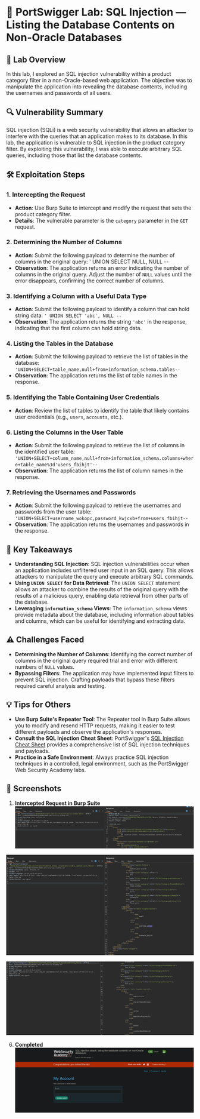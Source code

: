 # 🧪 PortSwigger Lab: SQL Injection — Listing the Database Contents on Non-Oracle Databases

## 🎯 Lab Overview

In this lab, I explored an SQL injection vulnerability within a product category filter in a non-Oracle-based web application. The objective was to manipulate the application into revealing the database contents, including the usernames and passwords of all users.

## 🔍 Vulnerability Summary

SQL injection (SQLi) is a web security vulnerability that allows an attacker to interfere with the queries that an application makes to its database. In this lab, the application is vulnerable to SQL injection in the product category filter. By exploiting this vulnerability, I was able to execute arbitrary SQL queries, including those that list the database contents.

## 🛠️ Exploitation Steps

### 1. Intercepting the Request

- **Action**: Use Burp Suite to intercept and modify the request that sets the product category filter.
- **Details**: The vulnerable parameter is the `category` parameter in the `GET` request.

### 2. Determining the Number of Columns

- **Action**: Submit the following payload to determine the number of columns in the original query:
' UNION SELECT NULL, NULL --
- **Observation**: The application returns an error indicating the number of columns in the original query. Adjust the number of `NULL` values until the error disappears, confirming the correct number of columns.

### 3. Identifying a Column with a Useful Data Type

- **Action**: Submit the following payload to identify a column that can hold string data:
   `' UNION SELECT 'abc', NULL --`
- **Observation**: The application returns the string `'abc'` in the response, indicating that the first column can hold string data.

### 4. Listing the Tables in the Database

- **Action**: Submit the following payload to retrieve the list of tables in the database:
  `'UNION+SELECT+table_name,null+from+information_schema.tables--`
- **Observation**: The application returns the list of table names in the response.

### 5. Identifying the Table Containing User Credentials

- **Action**: Review the list of tables to identify the table that likely contains user credentials (e.g., `users`, `accounts`, etc.).

### 6. Listing the Columns in the User Table

- **Action**: Submit the following payload to retrieve the list of columns in the identified user table:
   `'UNION+SELECT+column_name,null+from+information_schema.columns+where+table_name%3d'users_fbihjt'--`
- **Observation**: The application returns the list of column names in the response.

### 7. Retrieving the Usernames and Passwords

- **Action**: Submit the following payload to retrieve the usernames and passwords from the user table:
   `'UNION+SELECT+username_wokopc,password_kwjcxb+from+users_fbihjt--`
- **Observation**: The application returns the usernames and passwords in the response.

## 🧠 Key Takeaways

- **Understanding SQL Injection**: SQL injection vulnerabilities occur when an application includes unfiltered user input in an SQL query. This allows attackers to manipulate the query and execute arbitrary SQL commands.
- **Using `UNION SELECT` for Data Retrieval**: The `UNION SELECT` statement allows an attacker to combine the results of the original query with the results of a malicious query, enabling data retrieval from other parts of the database.
- **Leveraging `information_schema` Views**: The `information_schema` views provide metadata about the database, including information about tables and columns, which can be useful for identifying and extracting data.

## ⚠️ Challenges Faced

- **Determining the Number of Columns**: Identifying the correct number of columns in the original query required trial and error with different numbers of `NULL` values.
- **Bypassing Filters**: The application may have implemented input filters to prevent SQL injection. Crafting payloads that bypass these filters required careful analysis and testing.

## 💡 Tips for Others

- **Use Burp Suite's Repeater Tool**: The Repeater tool in Burp Suite allows you to modify and resend HTTP requests, making it easier to test different payloads and observe the application's responses.
- **Consult the SQL Injection Cheat Sheet**: PortSwigger's [SQL Injection Cheat Sheet](https://portswigger.net/web-security/sql-injection/cheat-sheet) provides a comprehensive list of SQL injection techniques and payloads.
- **Practice in a Safe Environment**: Always practice SQL injection techniques in a controlled, legal environment, such as the PortSwigger Web Security Academy labs.

## 📸 Screenshots

1. **Intercepted Request in Burp Suite**  
 ![Intercepted Request](https://github.com/Harbeer-Singh/Portswigger-Labs/blob/main/SQL%20INJECTION/LAB-5/images/1.png)


 ![Number of Columns](https://github.com/Harbeer-Singh/Portswigger-Labs/blob/main/SQL%20INJECTION/LAB-5/images/2.png)

 ![Column Data Type](https://github.com/Harbeer-Singh/Portswigger-Labs/blob/main/SQL%20INJECTION/LAB-5/images/3.png)

6. **Completed**  
 ![List Tables](https://github.com/Harbeer-Singh/Portswigger-Labs/blob/main/SQL%20INJECTION/LAB-5/images/4.png)
